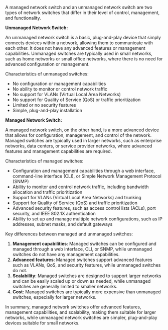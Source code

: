 A managed network switch and an unmanaged network switch are two types of network switches that differ in their level of control, management, and functionality.

**Unmanaged Network Switch:**

An unmanaged network switch is a basic, plug-and-play device that simply connects devices within a network, allowing them to communicate with each other. It does not have any advanced features or management capabilities. Unmanaged switches are typically used in small networks, such as home networks or small office networks, where there is no need for advanced configuration or management.

Characteristics of unmanaged switches:

- No configuration or management capabilities
- No ability to monitor or control network traffic
- No support for VLANs (Virtual Local Area Networks)
- No support for Quality of Service (QoS) or traffic prioritization
- Limited or no security features
- Simple, plug-and-play installation

**Managed Network Switch:**

A managed network switch, on the other hand, is a more advanced device that allows for configuration, management, and control of the network. Managed switches are typically used in larger networks, such as enterprise networks, data centers, or service provider networks, where advanced features and management capabilities are required.

Characteristics of managed switches:

- Configuration and management capabilities through a web interface, command-line interface (CLI), or Simple Network Management Protocol (SNMP)
- Ability to monitor and control network traffic, including bandwidth allocation and traffic prioritization
- Support for VLANs (Virtual Local Area Networks) and trunking
- Support for Quality of Service (QoS) and traffic prioritization
- Advanced security features, such as access control lists (ACLs), port security, and IEEE 802.1X authentication
- Ability to set up and manage multiple network configurations, such as IP addresses, subnet masks, and default gateways

Key differences between managed and unmanaged switches:

1. **Management capabilities**: Managed switches can be configured and managed through a web interface, CLI, or SNMP, while unmanaged switches do not have any management capabilities.
2. **Advanced features**: Managed switches support advanced features such as VLANs, QoS, and security features, while unmanaged switches do not.
3. **Scalability**: Managed switches are designed to support larger networks and can be easily scaled up or down as needed, while unmanaged switches are generally limited to smaller networks.
4. **Cost**: Managed switches are typically more expensive than unmanaged switches, especially for larger networks.

In summary, managed network switches offer advanced features, management capabilities, and scalability, making them suitable for larger networks, while unmanaged network switches are simpler, plug-and-play devices suitable for small networks.